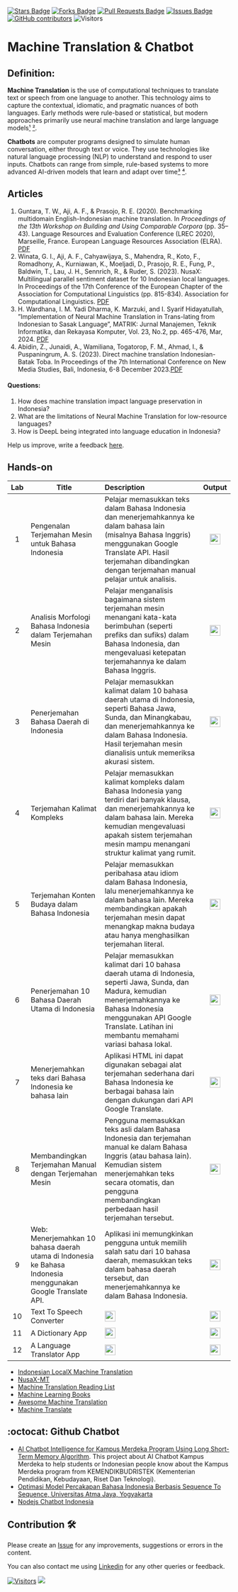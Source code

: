 <a href="https://github.com/drshahizan/special-topic-data-engineering/stargazers"><img src="https://img.shields.io/github/stars/drshahizan/special-topic-data-engineering" alt="Stars Badge"/></a>
<a href="https://github.com/drshahizan/special-topic-data-engineering/network/members"><img src="https://img.shields.io/github/forks/drshahizan/special-topic-data-engineering" alt="Forks Badge"/></a>
<a href="https://github.com/drshahizan/special-topic-data-engineering/pulls"><img src="https://img.shields.io/github/issues-pr/drshahizan/special-topic-data-engineering" alt="Pull Requests Badge"/></a>
<a href="https://github.com/drshahizan/special-topic-data-engineering/issues"><img src="https://img.shields.io/github/issues/drshahizan/special-topic-data-engineering" alt="Issues Badge"/></a>
<a href="https://github.com/drshahizan/special-topic-data-engineering/graphs/contributors"><img alt="GitHub contributors" src="https://img.shields.io/github/contributors/drshahizan/special-topic-data-engineering?color=2b9348"></a>
![Visitors](https://api.visitorbadge.io/api/visitors?path=https%3A%2F%2Fgithub.com%2Fdrshahizan%2Fspecial-topic-data-engineering&labelColor=%23d9e3f0&countColor=%23697689&style=flat)

# Machine Translation & Chatbot

## Definition:
**Machine Translation** is the use of computational techniques to translate text or speech from one language to another. This technology aims to capture the contextual, idiomatic, and pragmatic nuances of both languages. Early methods were rule-based or statistical, but modern approaches primarily use neural machine translation and large language models[¹](https://en.wikipedia.org/wiki/Machine_translation) [²](https://academic.oup.com/edited-volume/42643/chapter/358152716).

**Chatbots** are computer programs designed to simulate human conversation, either through text or voice. They use technologies like natural language processing (NLP) to understand and respond to user inputs. Chatbots can range from simple, rule-based systems to more advanced AI-driven models that learn and adapt over time[³](https://www.coursera.org/articles/what-is-a-chatbot) [⁴](https://link.springer.com/chapter/10.1007/978-3-030-49186-4_31).

## Articles
1. Guntara, T. W., Aji, A. F., & Prasojo, R. E. (2020). Benchmarking multidomain English-Indonesian machine translation. In *Proceedings of the 13th Workshop on Building and Using Comparable Corpora* (pp. 35–43). Language Resources and Evaluation Conference (LREC 2020), Marseille, France. European Language Resources Association (ELRA). [PDF](https://aclanthology.org/2020.bucc-1.6.pdf)
2. Winata, G. I., Aji, A. F., Cahyawijaya, S., Mahendra, R., Koto, F., Romadhony, A., Kurniawan, K., Moeljadi, D., Prasojo, R. E., Fung, P., Baldwin, T., Lau, J. H., Sennrich, R., & Ruder, S. (2023). NusaX: Multilingual parallel sentiment dataset for 10 Indonesian local languages. In Proceedings of the 17th Conference of the European Chapter of the Association for Computational Linguistics (pp. 815-834). Association for Computational Linguistics. [PDF](https://aclanthology.org/2023.eacl-main.57.pdf)
3. H. Wardhana, I. M. Yadi Dharma, K. Marzuki, and I. Syarif Hidayatullah, ”Implementation of Neural Machine Translation in Trans-lating from Indonesian to Sasak Language”, MATRIK: Jurnal Manajemen, Teknik Informatika, dan Rekayasa Komputer, Vol. 23, No.2, pp. 465-476, Mar, 2024. [PDF](https://www.researchgate.net/publication/379851345_Implementation_of_Neural_Machine_Translation_in_Translating_from_Indonesian_to_Sasak_Language)
4. Abidin, Z., Junaidi, A., Wamiliana, Togatorop, F. M., Ahmad, I., & Puspaningrum, A. S. (2023). Direct machine translation Indonesian-Batak Toba. In Proceedings of the 7th International Conference on New Media Studies, Bali, Indonesia, 6-8 December 2023.[PDF](http://repository.lppm.unila.ac.id/53264/1/Direct_Machine_Translation_Indonesian-Batak_Toba.pdf)

#### Questions:
1. How does machine translation impact language preservation in Indonesia?
2. What are the limitations of Neural Machine Translation for low-resource languages?
3. How is DeepL being integrated into language education in Indonesia?

Help us improve, write a feedback [here](https://tally.so/r/wbLQR1).


## Hands-on
| Lab | Title | Description | Output |
| :-----: | ----- | :------ | :------: |
| 1   | Pengenalan Terjemahan Mesin untuk Bahasa Indonesia | Pelajar memasukkan teks dalam Bahasa Indonesia dan menerjemahkannya ke dalam bahasa lain (misalnya Bahasa Inggris) menggunakan Google Translate API. Hasil terjemahan dibandingkan dengan terjemahan manual pelajar untuk analisis.    | <a href="lab/lab1.md" ><img src="../images/task.png" width="24px" height="24px" ></a>|
| 2   | Analisis Morfologi Bahasa Indonesia dalam Terjemahan Mesin | Pelajar menganalisis bagaimana sistem terjemahan mesin menangani kata-kata berimbuhan (seperti prefiks dan sufiks) dalam Bahasa Indonesia, dan mengevaluasi ketepatan terjemahannya ke dalam Bahasa Inggris. |<a href="lab/lab2.md" ><img src="../images/task.png" width="24px" height="24px" ></a>|
| 3   | Penerjemahan Bahasa Daerah di Indonesia            | Pelajar memasukkan kalimat dalam 10 bahasa daerah utama di Indonesia, seperti Bahasa Jawa, Sunda, dan Minangkabau, dan menerjemahkannya ke dalam Bahasa Indonesia. Hasil terjemahan mesin dianalisis untuk memeriksa akurasi sistem.  | <a href="lab/lab3.md" ><img src="../images/task.png" width="24px" height="24px" ></a>|
| 4   | Terjemahan Kalimat Kompleks                        | Pelajar memasukkan kalimat kompleks dalam Bahasa Indonesia yang terdiri dari banyak klausa, dan menerjemahkannya ke dalam bahasa lain. Mereka kemudian mengevaluasi apakah sistem terjemahan mesin mampu menangani struktur kalimat yang rumit. | <a href="lab/lab4.md" ><img src="../images/task.png" width="24px" height="24px" ></a>|
| 5   | Terjemahan Konten Budaya dalam Bahasa Indonesia     | Pelajar memasukkan peribahasa atau idiom dalam Bahasa Indonesia, lalu menerjemahkannya ke dalam bahasa lain. Mereka membandingkan apakah terjemahan mesin dapat menangkap makna budaya atau hanya menghasilkan terjemahan literal.     | <a href="lab/lab5.md" ><img src="../images/task.png" width="24px" height="24px" ></a>|
| 6   | Penerjemahan 10 Bahasa Daerah Utama di Indonesia   | Pelajar memasukkan kalimat dari 10 bahasa daerah utama di Indonesia, seperti Jawa, Sunda, dan Madura, kemudian menerjemahkannya ke Bahasa Indonesia menggunakan API Google Translate. Latihan ini membantu memahami variasi bahasa lokal. | <a href="lab/lab6.md" ><img src="../images/task.png" width="24px" height="24px" ></a>|
| 7   | Menerjemahkan teks dari Bahasa Indonesia ke bahasa lain | Aplikasi HTML ini dapat digunakan sebagai alat terjemahan sederhana dari Bahasa Indonesia ke berbagai bahasa lain dengan dukungan dari API Google Translate. | <a href="lab/lab7.md" ><img src="../images/html64.png" width="24px" height="24px" ></a>|
| 8   | Membandingkan Terjemahan Manual dengan Terjemahan Mesin | Pengguna memasukkan teks asli dalam Bahasa Indonesia dan terjemahan manual ke dalam Bahasa Inggris (atau bahasa lain). Kemudian sistem menerjemahkan teks secara otomatis, dan pengguna membandingkan perbedaan hasil terjemahan tersebut. |<a href="lab/lab8.md" ><img src="../images/html64.png" width="24px" height="24px" ></a>|
| 9   | Web: Menerjemahkan 10 bahasa daerah utama di Indonesia ke Bahasa Indonesia menggunakan Google Translate API. | Aplikasi ini memungkinkan pengguna untuk memilih salah satu dari 10 bahasa daerah, memasukkan teks dalam bahasa daerah tersebut, dan menerjemahkannya ke dalam Bahasa Indonesia. |<a href="lab/lab9.md" ><img src="../images/html64.png" width="24px" height="24px" ></a>|
| 10 | Text To Speech Converter  |<a href="https://github.com/drshahizan/learn-php/tree/main/lab/js/adv/lab4" ><img src="../images/folder_info.png" width="24px" height="24px" ></a> |<a href="https://drshahizan.github.io/lab/lab4/index.html" ><img src="../images/html64.png" width="24px" height="24px" ></a>|
| 11 | A Dictionary App |<a href="https://github.com/drshahizan/learn-php/tree/main/lab/js/adv/lab5" ><img src="../images/folder_info.png" width="24px" height="24px" ></a> |<a href="https://drshahizan.github.io/lab/lab5/index.html" ><img src="../images/html64.png" width="24px" height="24px" ></a>|
| 12 | A Language Translator App|<a href="https://github.com/drshahizan/learn-php/tree/main/lab/js/adv/lab6" ><img src="../images/folder_info.png" width="24px" height="24px" ></a> |<a href="https://drshahizan.github.io/lab/lab6/index.html" ><img src="../images/html64.png" width="24px" height="24px" ></a>|

- [Indonesian LocalX Machine Translation](https://github.com/zanuura/Indonesian-LocalX-Machine-Translation)
- [NusaX-MT](https://github.com/IndoNLP/nusax/tree/main/datasets/mt)
- [Machine Translation Reading List](https://github.com/THUNLP-MT/MT-Reading-List)
- [Machine Learning Books](https://github.com/tim-hub/machine-learning-books)
- [Awesome Machine Translation](https://github.com/maidis/awesome-machine-translation)
- [Machine Translate](https://machinetranslate.org/)
  
## :octocat: Github Chatbot
- [AI Chatbot Intelligence for Kampus Merdeka Program Using Long Short-Term Memory Algorithm](https://github.com/fendy07/chatbot-AI). This project about AI Chatbot Kampus Merdeka to help students or Indonesian people know about the Kampus Merdeka program from KEMENDIKBUDRISTEK (Kementerian Pendidikan, Kebudayaan, Riset Dan Teknologi).
- [Optimasi Model Percakapan Bahasa Indonesia Berbasis Sequence To Sequence, Universitas Atma Jaya, Yogyakarta](https://github.com/DwikiWitman/Chatbot-Bahasa-Indonesia)
- [Nodejs Chatbot Indonesia](https://github.com/binsarjr/chatbot-indonesia)



## Contribution 🛠️
Please create an [Issue](https://github.com/drshahizan/special-topic-data-engineering/issues) for any improvements, suggestions or errors in the content.

You can also contact me using [Linkedin](https://www.linkedin.com/in/drshahizan/) for any other queries or feedback.

[![Visitors](https://api.visitorbadge.io/api/visitors?path=https%3A%2F%2Fgithub.com%2Fdrshahizan&labelColor=%23697689&countColor=%23555555&style=plastic)](https://visitorbadge.io/status?path=https%3A%2F%2Fgithub.com%2Fdrshahizan)
![](https://hit.yhype.me/github/profile?user_id=81284918)




